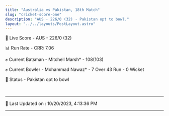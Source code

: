 ```yaml
---
title: "Australia vs Pakistan, 18th Match"
slug: "cricket-score-one"
description: "AUS - 226/0 (32) - Pakistan opt to bowl."
layout: "../../layouts/PostLayout.astro"
---
```


🔴 Live Score - AUS - 226/0 (32)  

📊 Run Rate - CRR: 7.06  

✊ Current Batsman - Mitchell Marsh* - 108(103)  

✊ Current Bowler - Mohammad Nawaz* - 7 Over 43 Run - 0 Wicket  

📑 Status - Pakistan opt to bowl

<br />

***

📝 Last Updated on : 10/20/2023, 4:13:36 PM

***

